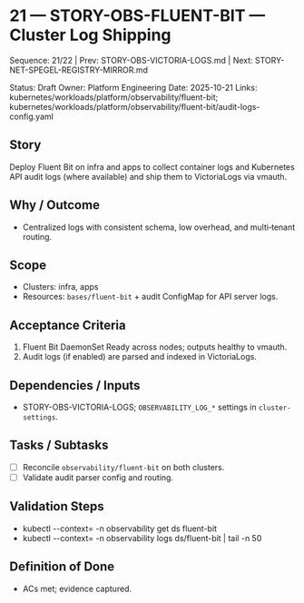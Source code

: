 # 21 — STORY-OBS-FLUENT-BIT — Cluster Log Shipping

Sequence: 21/22 | Prev: STORY-OBS-VICTORIA-LOGS.md | Next: STORY-NET-SPEGEL-REGISTRY-MIRROR.md

Status: Draft
Owner: Platform Engineering
Date: 2025-10-21
Links: kubernetes/workloads/platform/observability/fluent-bit; kubernetes/workloads/platform/observability/fluent-bit/audit-logs-config.yaml

## Story
Deploy Fluent Bit on infra and apps to collect container logs and Kubernetes API audit logs (where available) and ship them to VictoriaLogs via vmauth.

## Why / Outcome
- Centralized logs with consistent schema, low overhead, and multi‑tenant routing.

## Scope
- Clusters: infra, apps
- Resources: `bases/fluent-bit` + audit ConfigMap for API server logs.

## Acceptance Criteria
1) Fluent Bit DaemonSet Ready across nodes; outputs healthy to vmauth.
2) Audit logs (if enabled) are parsed and indexed in VictoriaLogs.

## Dependencies / Inputs
- STORY-OBS-VICTORIA-LOGS; `OBSERVABILITY_LOG_*` settings in `cluster-settings`.

## Tasks / Subtasks
- [ ] Reconcile `observability/fluent-bit` on both clusters.
- [ ] Validate audit parser config and routing.

## Validation Steps
- kubectl --context=<ctx> -n observability get ds fluent-bit
- kubectl --context=<ctx> -n observability logs ds/fluent-bit | tail -n 50

## Definition of Done
- ACs met; evidence captured.
